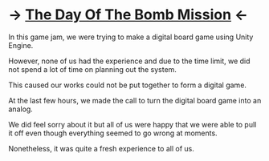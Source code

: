 # -> [The Day Of The Bomb Mission](https://globalgamejam.org/2019/games/day-bomb-mission) <-

In this game jam, we were trying to make a digital board game using Unity Engine.

However, none of us had the experience and due to the time limit, we did not spend a lot of time on planning out the system.

This caused our works could not be put together to form a digital game. 

At the last few hours, we made the call to turn the digital board game into an analog.

We did feel sorry about it but all of us were happy that we were able to pull it off even though everything seemed to go wrong at moments.

Nonetheless, it was quite a fresh experience to all of us.

